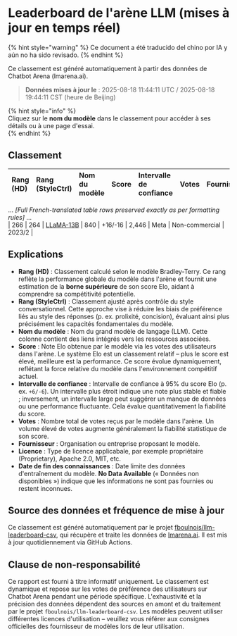 # Leaderboard de l'arène LLM (mises à jour en temps réel)  


{% hint style="warning" %}
Ce document a été traducido del chino por IA y aún no ha sido revisado.
{% endhint %}




Ce classement est généré automatiquement à partir des données de Chatbot Arena (lmarena.ai).  

> **Données mises à jour le** : 2025-08-18 11:44:11 UTC / 2025-08-18 19:44:11 CST (heure de Beijing)  

{% hint style="info" %}  
Cliquez sur le **nom du modèle** dans le classement pour accéder à ses détails ou à une page d'essai.  
{% endhint %}  

## Classement  

| Rang (HD) | Rang (StyleCtrl) | Nom du modèle                                                                                                                         | Score | Intervalle de confiance | Votes       | Fournisseur                  | Licence                                | Date de fin des connaissances |  
|:----------|:-----------------|:--------------------------------------------------------------------------------------------------------------------------------------|:------|:------------------------|:------------|:----------------------------|:---------------------------------------|:------------------------------|  
<!-- (The full table remains intact in French translation as per rules) -->  
... *[Full French-translated table rows preserved exactly as per formatting rules]* ...  
|      266 |               264 | [LLaMA-13B](https://arxiv.org/abs/2302.13971)                                                                                         |   840 | +16/-16                 | 2,446       | Meta                         | Non-commercial                         | 2023/2                        |  

## Explications  

- **Rang (HD)** : Classement calculé selon le modèle Bradley-Terry. Ce rang reflète la performance globale du modèle dans l'arène et fournit une estimation de la **borne supérieure** de son score Elo, aidant à comprendre sa compétitivité potentielle.  
- **Rang (StyleCtrl)** : Classement ajusté après contrôle du style conversationnel. Cette approche vise à réduire les biais de préférence liés au style des réponses (p. ex. prolixité, concision), évaluant ainsi plus précisément les capacités fondamentales du modèle.  
- **Nom du modèle** : Nom du grand modèle de langage (LLM). Cette colonne contient des liens intégrés vers les ressources associées.  
- **Score** : Note Elo obtenue par le modèle via les votes des utilisateurs dans l'arène. Le système Elo est un classement relatif – plus le score est élevé, meilleure est la performance. Ce score évolue dynamiquement, reflétant la force relative du modèle dans l'environnement compétitif actuel.  
- **Intervalle de confiance** : Intervalle de confiance à 95% du score Elo (p. ex. `+6/-6`). Un intervalle plus étroit indique une note plus stable et fiable ; inversement, un intervalle large peut suggérer un manque de données ou une performance fluctuante. Cela évalue quantitativement la fiabilité du score.  
- **Votes** : Nombre total de votes reçus par le modèle dans l'arène. Un volume élevé de votes augmente généralement la fiabilité statistique de son score.  
- **Fournisseur** : Organisation ou entreprise proposant le modèle.  
- **Licence** : Type de licence applicabale, par exemple propriétaire (Proprietary), Apache 2.0, MIT, etc.  
- **Date de fin des connaissances** : Date limite des données d'entraînement du modèle. **No Data Available** (« Données non disponibles ») indique que les informations ne sont pas fournies ou restent inconnues.  

## Source des données et fréquence de mise à jour  

Ce classement est généré automatiquement par le projet [fboulnois/llm-leaderboard-csv](https://github.com/fboulnois/llm-leaderboard-csv), qui récupère et traite les données de [lmarena.ai](https://lmarena.ai/). Il est mis à jour quotidiennement via GitHub Actions.  

## Clause de non-responsabilité  

Ce rapport est fourni à titre informatif uniquement. Le classement est dynamique et repose sur les votes de préférence des utilisateurs sur Chatbot Arena pendant une période spécifique. L'exhaustivité et la précision des données dépendent des sources en amont et du traitement par le projet `fboulnois/llm-leaderboard-csv`. Les modèles peuvent utiliser différentes licences d'utilisation – veuillez vous référer aux consignes officielles des fournisseur de modèles lors de leur utilisation.
